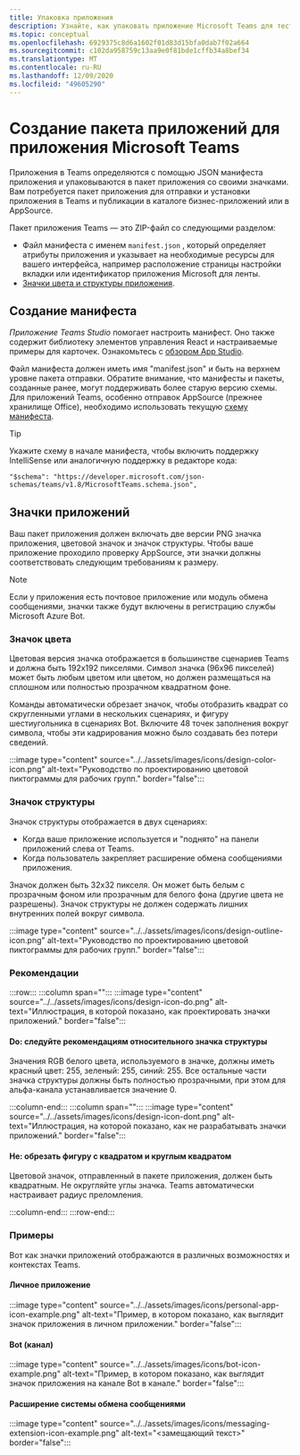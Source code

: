 ```yaml
---
title: Упаковка приложения
description: Узнайте, как упаковать приложение Microsoft Teams для тестирования, отправки и хранения публикации.
ms.topic: conceptual
ms.openlocfilehash: 6929375c8d6a1602f01d83d15bfa0dab7f02a664
ms.sourcegitcommit: c102da958759c13aa9e0f81bde1cffb34a8bef34
ms.translationtype: MT
ms.contentlocale: ru-RU
ms.lasthandoff: 12/09/2020
ms.locfileid: "49605290"
---
```

# <a name="create-an-app-package-for-your-microsoft-teams-app"></a>Создание пакета приложений для приложения Microsoft Teams

Приложения в Teams определяются с помощью JSON манифеста приложения и упаковываются в пакет приложения со своими значками. Вам потребуется пакет приложения для отправки и установки приложения в Teams и публикации в каталоге бизнес-приложений или в AppSource.

Пакет приложения Teams — это ZIP-файл со следующими разделом:

* Файл манифеста с именем `manifest.json` , который определяет атрибуты приложения и указывает на необходимые ресурсы для вашего интерфейса, например расположение страницы настройки вкладки или идентификатор приложения Microsoft для ленты.
* [Значки цвета и структуры приложения](#app-icons).

## <a name="creating-a-manifest"></a>Создание манифеста

*Приложение Teams Studio* помогает настроить манифест. Оно также содержит библиотеку элементов управления React и настраиваемые примеры для карточек. Ознакомьтесь с [обзором App Studio](~/concepts/build-and-test/app-studio-overview.md).

Файл манифеста должен иметь имя "manifest.json" и быть на верхнем уровне пакета отправки. Обратите внимание, что манифесты и пакеты, созданные ранее, могут поддерживать более старую версию схемы. Для приложений Teams, особенно отправок AppSource (прежнее хранилище Office), необходимо использовать текущую [схему манифеста](~/resources/schema/manifest-schema.md).

> [!TIP]
> Укажите схему в начале манифеста, чтобы включить поддержку IntelliSense или аналогичную поддержку в редакторе кода:
>
> `"$schema": "https://developer.microsoft.com/json-schemas/teams/v1.8/MicrosoftTeams.schema.json",`

## <a name="app-icons"></a>Значки приложений

Ваш пакет приложения должен включать две версии PNG значка приложения, цветовой значок и значок структуры. Чтобы ваше приложение проходило проверку AppSource, эти значки должны соответствовать следующим требованиям к размеру.

> [!Note]
> Если у приложения есть почтовое приложение или модуль обмена сообщениями, значки также будут включены в регистрацию службы Microsoft Azure Bot.

### <a name="color-icon"></a>Значок цвета

Цветовая версия значка отображается в большинстве сценариев Teams и должна быть 192x192 пикселями. Символ значка (96x96 пикселей) может быть любым цветом или цветом, но должен размещаться на сплошном или полностью прозрачном квадратном фоне.

Команды автоматически обрезает значок, чтобы отобразить квадрат со скругленными углами в нескольких сценариях, и фигуру шестиугольника в сценариях Bot. Включите 48 точек заполнения вокруг символа, чтобы эти кадрирования можно было создавать без потери сведений.

:::image type="content" source="../../assets/images/icons/design-color-icon.png" alt-text="Руководство по проектированию цветовой пиктограммы для рабочих групп." border="false":::

### <a name="outline-icon"></a>Значок структуры

Значок структуры отображается в двух сценариях:

* Когда ваше приложение используется и "поднято" на панели приложений слева от Teams.
* Когда пользователь закрепляет расширение обмена сообщениями приложения.

Значок должен быть 32x32 пикселя. Он может быть белым с прозрачным фоном или прозрачным для белого фона (другие цвета не разрешены). Значок структуры не должен содержать лишних внутренних полей вокруг символа.

:::image type="content" source="../../assets/images/icons/design-outline-icon.png" alt-text="Руководство по проектированию цветовой пиктограммы для рабочих групп." border="false":::

### <a name="best-practices"></a>Рекомендации

:::row:::
   :::column span="":::
:::image type="content" source="../../assets/images/icons/design-icon-do.png" alt-text="Иллюстрация, в которой показано, как проектировать значки приложений." border="false":::

#### <a name="do-follow-the-precise-outline-icon-guidelines"></a>Do: следуйте рекомендациям относительного значка структуры

Значения RGB белого цвета, используемого в значке, должны иметь красный цвет: 255, зеленый: 255, синий: 255. Все остальные части значка структуры должны быть полностью прозрачными, при этом для альфа-канала устанавливается значение 0.

   :::column-end:::
   :::column span="":::
:::image type="content" source="../../assets/images/icons/design-icon-dont.png" alt-text="Иллюстрация, на которой показано, как не разрабатывать значки приложений." border="false":::

#### <a name="dont-crop-in-a-circular-or-rounded-square-shape"></a>Не: обрезать фигуру с квадратом и круглым квадратом

Цветовой значок, отправленный в пакете приложения, должен быть квадратным. Не округляйте углы значка. Teams автоматически настраивает радиус преломления.

   :::column-end:::
:::row-end:::

### <a name="examples"></a>Примеры

Вот как значки приложений отображаются в различных возможностях и контекстах Teams.

#### <a name="personal-app"></a>Личное приложение

:::image type="content" source="../../assets/images/icons/personal-app-icon-example.png" alt-text="Пример, в котором показано, как выглядит значок приложения в личном приложении." border="false":::

#### <a name="bot-channel"></a>Bot (канал)

:::image type="content" source="../../assets/images/icons/bot-icon-example.png" alt-text="Пример, в котором показано, как выглядит значок приложения на канале Bot в канале." border="false":::

#### <a name="messaging-extension"></a>Расширение системы обмена сообщениями

:::image type="content" source="../../assets/images/icons/messaging-extension-icon-example.png" alt-text="<замещающий текст>" border="false":::
